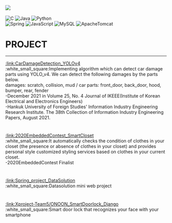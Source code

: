 <!--
**leehyoseop/leehyoseop** is a ✨ _special_ ✨ repository because its `README.md` (this file) appears on your GitHub profile.

Here are some ideas to get you started:

- 🔭 I’m currently working on ...
- 🌱 I’m currently learning ...
- 👯 I’m looking to collaborate on ...
- 🤔 I’m looking for help with ...
- 💬 Ask me about ...
- 📫 How to reach me: ...
- 😄 Pronouns: ...
- ⚡ Fun fact: ...
-->
<!--[Anurag's GitHub stats](https://github-readme-stats.vercel.app/api?username=leehyoseop&show_icons=true&theme=apprentice)-->
<a href="https://www.instagram.com/hsobzo/?hl=ko" target="_blank"><img src="https://img.shields.io/badge/Instagram-E4405F?style=for-the-badge&logo=Instagram&logoColor=white"/></a>
<br>
<br>
![C](https://img.shields.io/badge/C-A8B9CC.svg?&style=for-the-badge&logo=C&logoColor=white)
![Java](https://img.shields.io/badge/Java-007396.svg?&style=for-the-badge&logo=Java&logoColor=white)
![Python](https://img.shields.io/badge/Python-3776AB.svg?&style=for-the-badge&logo=Python&logoColor=white)
<br>
![Spring](https://img.shields.io/badge/Spring-6DB33F.svg?&style=for-the-badge&logo=Spring&logoColor=white)
![JavaScript](https://img.shields.io/badge/JavaScript-F7DF1E.svg?&style=for-the-badge&logo=JavaScript&logoColor=white)
![MySQL](https://img.shields.io/badge/MySQL-4479A1.svg?&style=for-the-badge&logo=MySQL&logoColor=white)
![ApacheTomcat](https://img.shields.io/badge/ApacheTomcat-F8DC75.svg?&style=for-the-badge&logo=ApacheTomcat&logoColor=white)

<h1>PROJECT</h1>
<hr>
<a href="https://github.com/leehyoseop/CarDamageDetection_YOLOv4">:link:CarDamageDetection_YOLOv4</a><br>
:white_small_square:Implementing algorithm which can detect car damage parts using YOLO_v4.
We can detect the following damages by the parts below.<br>
damages: scratch, collision, mud / car parts: front_door, back_door, hood, bumper, rear, fender<br>
-December 2021 in Volume 25, No. 4 Journal of IKEEE(Institute of Korean Electrical and Electronics Engineers)<br>
-Hankuk University of Foreign Studies' Information Industry Engineering Research Institute. The 38th Collection of Information Industry Engineering Papers, August 2021.<br>
<h1></h1>
<a href="https://github.com/leehyoseop/2020EmbeddedContest_SmartCloset_Keras">:link:2020EmbeddedContest_SmartCloset</a><br>
:white_small_square:It automatically checks the condition of clothes in your closet (the presence or absence of clothes in your closet) and provides personal style customized styling services based on clothes in your current closet.<br>
-2020EmbeddedContest Finalist
<h1></h1>
<a href="https://github.com/leehyoseop/Spring_project_DataSolution">:link:Spring_project_DataSolution</a>
<br>
:white_small_square:Datasolution mini web project
<h1></h1>
<a href="https://github.com/Xproject-Team5/ONOON_SmartDoorlock_Django">:link:Xproject-Team5/ONOON_SmartDoorlock_Django</a>
<br>
:white_small_square:Smart door lock that recognizes your face with your smartphone
